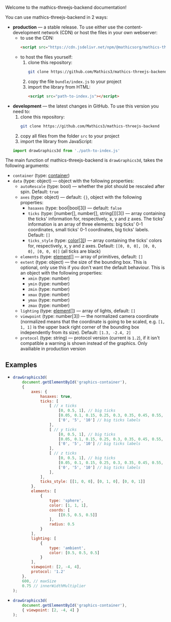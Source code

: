 Welcome to the mathics-threejs-backend documentation!

You can use mathics-threejs-backend in 2 ways:
- **production** — a stable release. To use either use the content-development network (CDN) or host the files in your own webserver:
  - to use the CDN:
    ```html
    <script src="https://cdn.jsdelivr.net/npm/@mathicsorg/mathics-threejs-backend"></script>
    ```
  - to host the files yourself:
    1. clone this repository:
       ```sh
       git clone https://github.com/Mathics3/mathics-threejs-backend
       ```
    2. copy the file `bundle/index.js` to your project
    3. import the library from HTML:
       ```html
       <script src="path-to-index.js"></script>
       ```
- **development** — the latest changes in GitHub. To use this version you need to:
  1. clone this repository:
     ```sh
     git clone https://github.com/Mathics3/mathics-threejs-backend
     ```
  2. copy all files from the folder `src` to your project
  3. import the library from JavaScript:
  ```js
  import drawGraphics3d from './path-to-index.js'
  ```

The main function of mathics-threejs-backend is `drawGraphics3d`, takes the following arguments:
- `container` (type: [container](/mathics-threejs-backend/types/container))
- `data` (type: object) — object with the following properties:
  - `autoRescale` (type: bool) — whether the plot should be rescaled after spin. Default: `true`
  - `axes` (type: object) — default: `{}`, object with the following properties:
    - `hasaxes` (type: bool\|bool[3]) — default: `false`
    - `ticks` (type: [number[], number[], string[]][3]) — array containing the ticks' information for, respectively, x, y and z axes. The ticks' information is an array of three elements: big ticks' 0-1 coordinates, small ticks' 0-1 coordinates, big ticks' labels. Default: `[]`
    - `ticks_style` (type: [color[3]](/mathics-threejs-backend/types/color)) — array containing the ticks' colors for, respectively, x, y and z axes. Default: `[[0, 0, 0], [0, 0, 0], [0, 0, 0]]` (all ticks are black)
  - `elements` (type: [element[]](/mathics-threejs-backend/types/color) — array of primitives, default: `[]`
  - `extent` (type: object) — the size of the bounding box. This is optional, only use this if you don't want the default behaviour. This is an object with the following properties:
    - `xmin` (type: number)
    - `ymin` (type: number)
    - `zmin` (type: number)
    - `xmax` (type: number)
    - `ymax` (type: number)
    - `zmax` (type: number)
  - `lighting` (type: [element[]](/mathics-threejs-backend/types/element)) — array of lights, default: `[]`
  - `viewpoint` (type: number[3]) — the normalized camera coordinate (normalized means that the coordinate is going to be scaled, e.g. `[1, 1, 1]` is the upper back right corner of the bounding box independently from its size). Default: `[1.3, -2.4, 2]`
  - `protocol` (type: string) — protocol version (current is `1.2`), if it isn't compatible a warning is shown instead of the graphics. Only availiable in production version

## Examples
- ```js
  drawGraphics3d(
      document.getElementById('graphics-container'),
      {
          axes: {
              hasaxes: true,
              ticks: [
                  [ // x ticks
                      [0, 0.5, 1], // big ticks
                      [0.05, 0.1, 0.15, 0.25, 0.3, 0.35, 0.45, 0.55, 0.65, 0.7, 0.75, 0.85, 0.9, 0.95], // small ticks
                      ['0', '5', '10'] // big ticks labels
                  ],
                  [ // y ticks
                      [0, 0.5, 1], // big ticks
                      [0.05, 0.1, 0.15, 0.25, 0.3, 0.35, 0.45, 0.55, 0.65, 0.7, 0.75, 0.85, 0.9, 0.95], // small ticks
                      ['0', '5', '10'] // big ticks labels
                  ],
                  [ // z ticks
                      [0, 0.5, 1], // big ticks
                      [0.05, 0.1, 0.15, 0.25, 0.3, 0.35, 0.45, 0.55, 0.65, 0.7, 0.75, 0.85, 0.9, 0.95], // small ticks
                      ['0', '5', '10'] // big ticks labels
                  ],
              ],
              ticks_style: [[1, 0, 0], [0, 1, 0], [0, 0, 1]]
          },
          elements: [
              {
                  type: 'sphere',
                  color: [1, 1, 1],
                  coords: [
                      [[0.5, 0.5, 0.5]]
                  ],
                  radius: 0.5
              }
          ],
          lighting: [
              {
                  type: 'ambient',
                  color: [0.5, 0.5, 0.5]
              }
          ],
          viewpoint: [2, -4, 4],
          protocol: '1.2'
      },
      600, // maxSize
      0.75 // innerWidthMultiplier
  );
  ```
  <div style='position: relative;' class='center' id='graphics-container-1'></div>
  <script>
      drawGraphics3d(
          document.getElementById('graphics-container-1'),
          {
              axes: {
                  hasaxes: true,
                  ticks: [
                      [ // x ticks
                          [0, 0.5, 1], // big ticks
                          [0.05, 0.1, 0.15, 0.25, 0.3, 0.35, 0.45, 0.55, 0.65, 0.7, 0.75, 0.85, 0.9, 0.95], // small ticks
                          ['0', '5', '10'] // big ticks labels
                      ],
                      [ // y ticks
                          [0, 0.5, 1], // big ticks
                          [0.05, 0.1, 0.15, 0.25, 0.3, 0.35, 0.45, 0.55, 0.65, 0.7, 0.75, 0.85, 0.9, 0.95], // small ticks
                          ['0', '5', '10'] // big ticks labels
                      ],
                      [ // z ticks
                          [0, 0.5, 1], // big ticks
                          [0.05, 0.1, 0.15, 0.25, 0.3, 0.35, 0.45, 0.55, 0.65, 0.7, 0.75, 0.85, 0.9, 0.95], // small ticks
                          ['0', '5', '10'] // big ticks labels
                      ],
                  ],
                  ticks_style: [[1, 0, 0], [0, 1, 0], [0, 0, 1]]
              },
              elements: [
                  {
                      type: 'sphere',
                      color: [1, 1, 1],
                      coords: [
                          [[0.5, 0.5, 0.5]]
                      ],
                      radius: 0.5
                  }
              ],
              lighting: [
                  {
                      type: 'ambient',
                      color: [0.5, 0.5, 0.5]
                  }
              ],
              viewpoint: [2, -4, 4],
              protocol: '1.2'
          },
          600, // maxSize
          0.75 // innerWidthMultiplier
      );
  </script>
- ```js
  drawGraphics3d(
      document.getElementById('graphics-container'),
      { viewpoint: [2, -4, 4] }
  );
  ```
  <div class='center' id='graphics-container-2'></div>
  <script>
      drawGraphics3d(
          document.getElementById('graphics-container-2'),
          { viewpoint: [2, -4, 4] }
      );
  </script>

